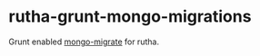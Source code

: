 rutha-grunt-mongo-migrations
=========================

Grunt enabled [mongo-migrate](https://github.com/afloyd/mongo-migrate) for rutha. 
